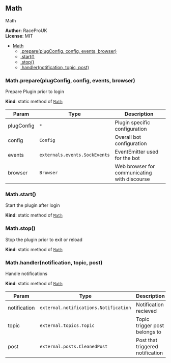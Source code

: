 <a name="module_Math"></a>
## Math
Math

**Author:** RaceProUK  
**License**: MIT  

* [Math](#module_Math)
  * [.prepare(plugConfig, config, events, browser)](#module_Math.prepare)
  * [.start()](#module_Math.start)
  * [.stop()](#module_Math.stop)
  * [.handler(notification, topic, post)](#module_Math.handler)

<a name="module_Math.prepare"></a>
### Math.prepare(plugConfig, config, events, browser)
Prepare Plugin prior to login

**Kind**: static method of <code>[Math](#module_Math)</code>  

| Param | Type | Description |
| --- | --- | --- |
| plugConfig | <code>\*</code> | Plugin specific configuration |
| config | <code>Config</code> | Overall bot configuration |
| events | <code>externals.events.SockEvents</code> | EventEmitter used for the bot |
| browser | <code>Browser</code> | Web browser for communicating with discourse |

<a name="module_Math.start"></a>
### Math.start()
Start the plugin after login

**Kind**: static method of <code>[Math](#module_Math)</code>  
<a name="module_Math.stop"></a>
### Math.stop()
Stop the plugin prior to exit or reload

**Kind**: static method of <code>[Math](#module_Math)</code>  
<a name="module_Math.handler"></a>
### Math.handler(notification, topic, post)
Handle notifications

**Kind**: static method of <code>[Math](#module_Math)</code>  

| Param | Type | Description |
| --- | --- | --- |
| notification | <code>external.notifications.Notification</code> | Notification recieved |
| topic | <code>external.topics.Topic</code> | Topic trigger post belongs to |
| post | <code>external.posts.CleanedPost</code> | Post that triggered notification |

